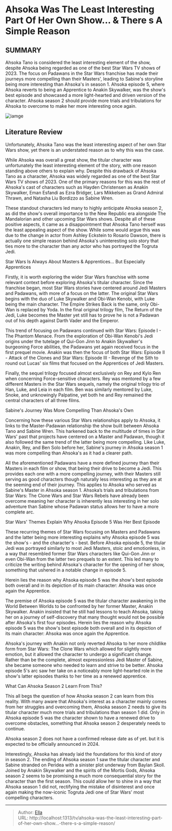 # Ahsoka Was The Least Interesting Part Of Her Own Show... &amp; There s A Simple Reason


## SUMMARY 



  Ahsoka Tano is considered the least interesting element of the show, despite Ahsoka being regarded as one of the best Star Wars TV shows of 2023.   The focus on Padawans in the Star Wars franchise has made their journeys more compelling than their Masters&#39;, leading to Sabine&#39;s storyline being more interesting than Ahsoka&#39;s in season 1.   Ahsoka episode 5, where Ahsoka reverts to being an Apprentice to Anakin Skywalker, was the show&#39;s best episode and showcased a more light-hearted and driven version of the character. Ahsoka season 2 should provide more trials and tribulations for Ahsoka to overcome to make her more interesting once again.  

![iamge](https://static1.srcdn.com/wordpress/wp-content/uploads/2023/12/ahsoka-anakin-skywalker-sabine-wren.jpg)

## Literature Review
Unfortunately, Ahsoka Tano was the least interesting aspect of her own Star Wars show, yet there is an understated reason as to why this was the case.




While Ahsoka was overall a great show, the titular character was unfortunately the least interesting element of the story, with one reason standing above others to explain why. Despite this drawback of Ahsoka Tano as a character, Ahsoka was widely regarded as one of the best Star Wars TV shows of 2023. One of the primary reasons for this was the rest of Ahsoka&#39;s cast of characters such as Hayden Christensen as Anakin Skywalker, Eman Esfandi as Ezra Bridger, Lars Mikkelsen as Grand Admiral Thrawn, and Natasha Liu Bordizzo as Sabine Wren.




These standout characters led many to highly anticipate Ahsoka season 2, as did the show&#39;s overall importance to the New Republic era alongside The Mandalorian and other upcoming Star Wars shows. Despite all of these positive aspects, it came as a disappointment that Ahsoka Tano herself was the least appealing aspect of the show. While some would argue this was due to the change in actor from Ashley Eckstein to Rosario Dawson, there is actually one simple reason behind Ahsoka&#39;s uninteresting solo story that ties more to the character than any actor who has portrayed the Togruta Jedi.


 Star Wars Is Always About Masters &amp; Apprentices... But Especially Apprentices 
          

Firstly, it is worth exploring the wider Star Wars franchise with some relevant context before exploring Ahsoka&#39;s titular character. Since the franchise began, most Star Wars stories have centered around Jedi Masters and Padawans, with more of a focus on the latter. The original Star Wars begins with the duo of Luke Skywalker and Obi-Wan Kenobi, with Luke being the main character. The Empire Strikes Back is the same, only Obi-Wan is replaced by Yoda. In the final original trilogy film, The Return of the Jedi, Luke becomes the Master yet still has to prove he is not a Padawan out of his depth against Darth Vader and the Emperor.




This trend of focusing on Padawans continued with Star Wars: Episode I - The Phantom Menace. From the exploration of Obi-Wan Kenobi&#39;s Jedi origins under the tutelage of Qui-Gon Jinn to Anakin Skywalker&#39;s burgeoning Force abilities, the Padawans yet again received focus in the first prequel movie. Anakin was then the focus of both Star Wars: Episode II - Attack of the Clones and Star Wars: Episode III - Revenge of the Sith to round out Lucas&#39; six films that focused on the Apprentices of Jedi Masters.

Finally, the sequel trilogy focused almost exclusively on Rey and Kylo Ren when concerning Force-sensitive characters. Rey was mentored by a few different Masters in the Star Wars sequels, namely the original trilogy trio of Han, Luke, and Leia in each film. Ben was similarly mentored by Luke, Snoke, and unknowingly Palpatine, yet both he and Rey remained the central characters of all three films.



 Sabine&#39;s Journey Was More Compelling Than Ahsoka&#39;s Own 
          




Concerning how these various Star Wars relationships apply to Ahsoka, it links to the Master-Padawan relationship the show built between Ahsoka Tano and Sabine Wren. This harkened back to the multitude of times in Star Wars&#39; past that projects have centered on a Master and Padawan, though it also followed the same trend of the latter being more compelling. Like Luke, Anakin, Rey, and Ben Solo before her, Sabine&#39;s journey in Ahsoka season 1 was more compelling than Ahsoka&#39;s as it had a clearer path.

All the aforementioned Padawans have a more defined journey than their Masters in each film or show, that being their drive to become a Jedi. This provides each one with a more compelling journey, with their Masters still serving as good characters though naturally less interesting as they are at the seeming end of their journey. This applies to Ahsoka who served as Sabine&#39;s Master in Ahsoka season 1. Ahsoka’s trials and tribulations from Star Wars: The Clone Wars and Star Wars Rebels have already been overcome meaning her character is inherently less interesting in her solo adventure than Sabine whose Padawan status allows her to have a more complete arc.






 Star Wars&#39; Themes Explain Why Ahsoka Episode 5 Was Her Best Episode 
          

These recurring themes of Star Wars focusing on Masters and Padawans and the latter being more interesting explains why Ahsoka episode 5 was the show&#39;s - and the character&#39;s - best. Before Ahsoka episode 5, the titular Jedi was portrayed similarly to most Jedi Masters, stoic and emotionless, in a way that resembled former Star Wars characters like Qui-Gon Jinn or even Obi-Wan from the latter two prequels to an extent. This led many to criticize the writing behind Ahsoka&#39;s character for the opening of her show, something that ushered in a notable change in episode 5.



Herein lies the reason why Ahsoka episode 5 was the show&#39;s best episode both overall and in its depiction of its main character: Ahsoka was once again the Apprentice.







The premise of Ahsoka episode 5 was the titular character awakening in the World Between Worlds to be confronted by her former Master, Anakin Skywalker. Anakin insisted that he still had lessons to teach Ahsoka, taking her on a journey of self-discovery that many thought would not be possible after Ahsoka&#39;s first four episodes. Herein lies the reason why Ahsoka episode 5 was the show&#39;s best episode both overall and in its depiction of its main character: Ahsoka was once again the Apprentice.

Ahsoka&#39;s journey with Anakin not only reverted Ahsoka to her more childlike form from Star Wars: The Clone Wars which allowed for slightly more emotion, but it allowed the character to undergo a significant change. Rather than be the complete, almost expressionless Jedi Master of Sabine, she became someone who needed to learn and strive to be better. Ahsoka episode 5&#39;s arc saw her take on a noticeably more light-hearted role in the show&#39;s latter episodes thanks to her time as a renewed apprentice.






 What Can Ahsoka Season 2 Learn From This? 
         

This all begs the question of how Ahsoka season 2 can learn from this reality. With many aware that Ahsoka&#39;s interest as a character mainly comes from her struggles and overcoming them, Ahsoka season 2 needs to give its titular character much more trials and tribulations than season 1 did. Only in Ahsoka episode 5 was the character shown to have a renewed drive to overcome obstacles, something that Ahsoka season 2 desperately needs to continue.



Ahsoka season 2 does not have a confirmed release date as of yet. but it is expected to be officially announced in 2024.




Interestingly, Ahsoka has already laid the foundations for this kind of story in season 2. The ending of Ahsoka season 1 saw the titular character and Sabine stranded on Peridea with a sinister plot underway from Baylan Skoll. Joined by Anakin Skywalker and the spirits of the Mortis Gods, Ahsoka season 2 seems to be promising a much more consequential story for the character than the first season. This could allow her to shine in a way that Ahsoka season 1 did not, rectifying the mistake of disinterest and once again making the now-iconic Togruta Jedi one of Star Wars&#39; most compelling characters.






---

> Author: [Ella](https://instagram.hk.cn/)  
> URL: http://localhost:1313/tv/ahsoka-was-the-least-interesting-part-of-her-own-show...-there-s-a-simple-reason/  

